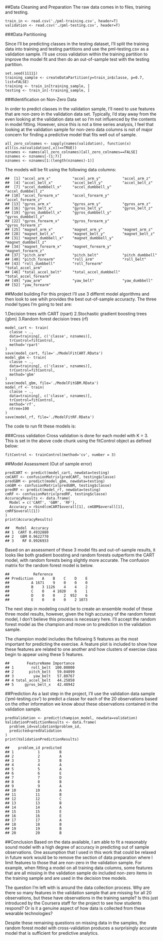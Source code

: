 ##Data Cleaning and Preparation
The raw data comes in to files, training and testing.

```
train_in <- read.csv('./pml-training.csv', header=T)
validation <- read.csv('./pml-testing.csv', header=T)
```

###Data Partitioning

Since I’ll be predicting classes in the testing dataset, I’ll split the training data into training and testing partitions and use the pml-testing.csv as a validation sample. I’ll use cross validation within the training partition to improve the model fit and then do an out-of-sample test with the testing partition.

```
set.seed(11111)
training_sample <- createDataPartition(y=train_in$classe, p=0.7, list=FALSE)
training <- train_in[training_sample, ]
testing <- train_in[-training_sample, ]
```
###Identification on Non-Zero Data

In order to predict classes in the validation sample, I’ll need to use features that are non-zero in the validation data set. Typically, I’d stay away from the even looking at the validation data set so I’m not influenced by the contents in model fitting. However, since this is not a time series analysis, I feel that looking at the validation sample for non-zero data columns is not of major concern for finding a predictive model that fits well out of sample.

```
all_zero_colnames <- sapply(names(validation), function(x) all(is.na(validation[,x])==TRUE))
nznames <- names(all_zero_colnames)[all_zero_colnames==FALSE]
nznames <- nznames[-(1:7)]
nznames <- nznames[1:(length(nznames)-1)]
```
The models will be fit using the following data columns:
```
##  [1] "accel_arm_x"          "accel_arm_y"          "accel_arm_z"         
##  [4] "accel_belt_x"         "accel_belt_y"         "accel_belt_z"        
##  [7] "accel_dumbbell_x"     "accel_dumbbell_y"     "accel_dumbbell_z"    
## [10] "accel_forearm_x"      "accel_forearm_y"      "accel_forearm_z"     
## [13] "gyros_arm_x"          "gyros_arm_y"          "gyros_arm_z"         
## [16] "gyros_belt_x"         "gyros_belt_y"         "gyros_belt_z"        
## [19] "gyros_dumbbell_x"     "gyros_dumbbell_y"     "gyros_dumbbell_z"    
## [22] "gyros_forearm_x"      "gyros_forearm_y"      "gyros_forearm_z"     
## [25] "magnet_arm_x"         "magnet_arm_y"         "magnet_arm_z"        
## [28] "magnet_belt_x"        "magnet_belt_y"        "magnet_belt_z"       
## [31] "magnet_dumbbell_x"    "magnet_dumbbell_y"    "magnet_dumbbell_z"   
## [34] "magnet_forearm_x"     "magnet_forearm_y"     "magnet_forearm_z"    
## [37] "pitch_arm"            "pitch_belt"           "pitch_dumbbell"      
## [40] "pitch_forearm"        "roll_arm"             "roll_belt"           
## [43] "roll_dumbbell"        "roll_forearm"         "total_accel_arm"     
## [46] "total_accel_belt"     "total_accel_dumbbell" "total_accel_forearm" 
## [49] "yaw_arm"              "yaw_belt"             "yaw_dumbbell"        
## [52] "yaw_forearm"
```

##Model building
For this project I’ll use 3 differnt model algorithms and then look to see whih provides the best out-of-sample accuracty. The three model types I’m going to test are:

1.Decision trees with CART (rpart)
2.Stochastic gradient boosting trees (gbm)
3.Random forest decision trees (rf)

```
model_cart <- train(
  classe ~ ., 
  data=training[, c('classe', nznames)],
  trControl=fitControl,
  method='rpart'
)
save(model_cart, file='./ModelFitCART.RData')
model_gbm <- train(
  classe ~ ., 
  data=training[, c('classe', nznames)],
  trControl=fitControl,
  method='gbm'
)
save(model_gbm, file='./ModelFitGBM.RData')
model_rf <- train(
  classe ~ ., 
  data=training[, c('classe', nznames)],
  trControl=fitControl,
  method='rf',
  ntree=100
)
save(model_rf, file='./ModelFitRF.RData')
```
The code to run fit these models is:

###Cross validation
Cross validation is done for each model with K = 3. This is set in the above code chunk using the fitControl object as defined below:
```
fitControl <- trainControl(method='cv', number = 3)
```

##Model Assessment (Out of sample error)
```
predCART <- predict(model_cart, newdata=testing)
cmCART <- confusionMatrix(predCART, testing$classe)
predGBM <- predict(model_gbm, newdata=testing)
cmGBM <- confusionMatrix(predGBM, testing$classe)
predRF <- predict(model_rf, newdata=testing)
cmRF <- confusionMatrix(predRF, testing$classe)
AccuracyResults <- data.frame(
  Model = c('CART', 'GBM', 'RF'),
  Accuracy = rbind(cmCART$overall[1], cmGBM$overall[1], cmRF$overall[1])
)
print(AccuracyResults)
```

```
##   Model  Accuracy
## 1  CART 0.4932880
## 2   GBM 0.9622770
## 3    RF 0.9926933
```

Based on an assessment of these 3 model fits and out-of-sample results, it looks like both gradient boosting and random forests outperform the CART model, with random forests being slightly more accurate. The confusion matrix for the random forest model is below.

```
##           Reference
## Prediction    A    B    C    D    E
##          A 1671    9    0    0    0
##          B    3 1126    4    4    2
##          C    0    4 1020    6    1
##          D    0    0    2  952    6
##          E    0    0    0    2 1073
```

The next step in modeling could be to create an ensemble model of these three model results, however, given the high accuracy of the random forest model, I don’t believe this process is necessary here. I’ll accept the random forest model as the champion and move on to prediction in the validation sample.

The champion model includes the following 5 features as the most important for predicting the exercise. A feature plot is included to show how these features are related to one another and how clusters of exercise class begin to appear using these 5 features.

```
##        FeatureName Importance
## 1        roll_belt  100.00000
## 2       pitch_belt   59.04099
## 3         yaw_belt   57.80767
## 4 total_accel_belt   44.25850
## 5     gyros_belt_x   42.48942
```

##Prediction
As a last step in the project, I’ll use the validation data sample (‘pml-testing.csv’) to predict a classe for each of the 20 observations based on the other information we know about these observations contained in the validation sample.

```
predValidation <- predict(champion_model, newdata=validation)
ValidationPredictionResults <- data.frame(
  problem_id=validation$problem_id,
  predicted=predValidation
)
print(ValidationPredictionResults)
```
```
##    problem_id predicted
## 1           1         B
## 2           2         A
## 3           3         B
## 4           4         A
## 5           5         A
## 6           6         E
## 7           7         D
## 8           8         B
## 9           9         A
## 10         10         A
## 11         11         B
## 12         12         C
## 13         13         B
## 14         14         A
## 15         15         E
## 16         16         E
## 17         17         A
## 18         18         B
## 19         19         B
## 20         20         B
```

##Conclusion
Based on the data available, I am able to fit a reasonably sound model with a high degree of accuracy in predicting out of sample observations. One assumption that I used in this work that could be relaxed in future work would be to remove the section of data preparation where I limit features to those that are non-zero in the validation sample. For example, when fitting a model on all training data columns, some features that are all missing in the validation sample do included non-zero items in the training sample and are used in the decision tree models.

The question I’m left with is around the data collection process. Why are there so many features in the validation sample that are missing for all 20 observations, but these have observations in the training sample? Is this just introduced by the Coursera staff for the project to see how students respond? Or is it a genuine aspect of how data is collected from these wearable technologies?

Despite these remaining questions on missing data in the samples, the random forest model with cross-validation produces a surprisingly accurate model that is sufficient for predictive analytics.
